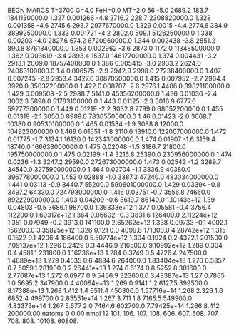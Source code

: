 BEGN
MARCS T=3700 G=4.0 FeH=0.0 MT=2.0
                  56
-5.0 2689.2 183.7 1841130000.0 1.327 0.001266 
-4.8 2716.2 228.7 2308820000.0 1.328 0.001358 
-4.6 2745.6 293.7 2977670000.0 1.329 0.0015 
-4.4 2774.6 384.9 3899250000.0 1.333 0.001721 
-4.2 2802.0 509.1 5126260000.0 1.338 0.00203 
-4.0 2827.6 674.2 6720960000.0 1.344 0.002438 
-3.8 2851.2 890.8 8761340000.0 1.353 0.002962 
-3.6 2873.0 1172.0 11348500000.0 1.362 0.003619 
-3.4 2893.4 1537.0 14617700000.0 1.374 0.004431 
-3.2 2913.1 2009.0 18757400000.0 1.386 0.005415 
-3.0 2933.2 2624.0 24063100000.0 1.4 0.006575 
-2.9 2942.9 2998.0 27238400000.0 1.407 0.007245 
-2.8 2953.4 3427.0 30870500000.0 1.415 0.007952 
-2.7 2964.4 3920.0 35032200000.0 1.422 0.008707 
-2.6 2976.1 4486.0 39821100000.0 1.429 0.009508 
-2.5 2988.7 5141.0 45356200000.0 1.436 0.01036 
-2.4 3002.3 5898.0 51783100000.0 1.443 0.01125 
-2.3 3016.9 6777.0 59277300000.0 1.449 0.01219 
-2.2 3032.8 7799.0 68052200000.0 1.455 0.01319 
-2.1 3050.0 8989.0 78365500000.0 1.46 0.01423 
-2.0 3068.7 10380.0 90530100000.0 1.465 0.01534 
-1.9 3088.8 12000.0 104923000000.0 1.469 0.01651 
-1.8 3110.6 13910.0 122007000000.0 1.472 0.01775 
-1.7 3134.1 16130.0 142343000000.0 1.474 0.01907 
-1.6 3159.4 18740.0 166633000000.0 1.475 0.02048 
-1.5 3186.7 21800.0 195750000000.0 1.475 0.02199 
-1.4 3216.8 25390.0 230956000000.0 1.474 0.0236 
-1.3 3247.2 29590.0 272673000000.0 1.473 0.02543 
-1.2 3289.7 34540.0 327590000000.0 1.464 0.02704 
-1.1 3336.9 40380.0 396778000000.0 1.453 0.02888 
-1.0 3387.3 47240.0 483034000000.0 1.441 0.03113 
-0.9 3440.7 55200.0 590601000000.0 1.429 0.03394 
-0.8 3497.2 64330.0 724793000000.0 1.416 0.03751 
-0.7 3556.8 74660.0 892229000000.0 1.403 0.04209 
-0.6 3619.7 86140.0 1.10143e+12 1.39 0.04803 
-0.5 3686.1 98700.0 1.36333e+12 1.377 0.05581 
-0.4 3756.4 112200.0 1.69317e+12 1.364 0.06602 
-0.3 3831.6 126400.0 2.11224e+12 1.351 0.07949 
-0.2 3913.0 141100.0 2.65262e+12 1.338 0.09733 
-0.1 4002.1 156200.0 3.35825e+12 1.326 0.121 
0.0 4099.8 171300.0 4.28742e+12 1.315 0.1522 
0.1 4206.4 186400.0 5.50774e+12 1.304 0.1924 
0.2 4322.1 201500.0 7.09137e+12 1.296 0.2429 
0.3 4446.9 216500.0 9.10992e+12 1.289 0.304 
0.4 4581.1 231800.0 1.16236e+13 1.284 0.3749 
0.5 4726.4 247500.0 1.4689e+13 1.279 0.4535 
0.6 4884.6 264000.0 1.83404e+13 1.276 0.5357 
0.7 5059.1 281900.0 2.26441e+13 1.274 0.6174 
0.8 5252.8 301600.0 2.77687e+13 1.272 0.6977 
0.9 5466.9 323600.0 3.43387e+13 1.27 0.7865 
1.0 5695.2 347900.0 4.40064e+13 1.269 0.9141 
1.2 6127.5 399500.0 8.17388e+13 1.268 1.412 
1.4 6511.4 450300.0 1.57716e+14 1.268 2.326 
1.6 6852.4 499700.0 2.85551e+14 1.267 3.711 
1.8 7165.5 549900.0 4.83373e+14 1.267 5.677 
2.0 7464.6 602700.0 7.79425e+14 1.266 8.412 
200000.00
natoms              0      0.00
nmol          12
          101.         106.       107.      108.         606.        607.        608.
          707.         708.       808.    10108.       60808.
